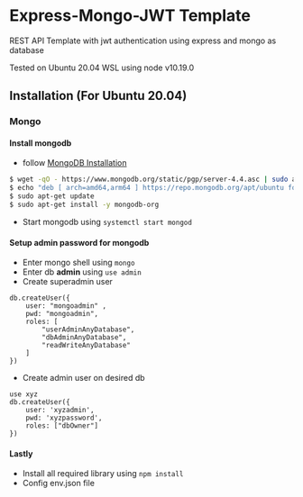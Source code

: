 # Express-Mongo-JWT Template

REST API Template with jwt authentication using express and mongo as database

Tested on Ubuntu 20.04 WSL using node v10.19.0

## Installation (For Ubuntu 20.04)
### Mongo
#### Install mongodb
* follow [MongoDB Installation](https://docs.mongodb.com/manual/tutorial/install-mongodb-on-ubuntu/)
```bash
$ wget -qO - https://www.mongodb.org/static/pgp/server-4.4.asc | sudo apt-key add -
$ echo "deb [ arch=amd64,arm64 ] https://repo.mongodb.org/apt/ubuntu focal/mongodb-org/4.4 multiverse" | sudo tee /etc/apt/sources.list.d/mongodb-org-4.4.list
$ sudo apt-get update
$ sudo apt-get install -y mongodb-org
```

* Start mongodb using ```systemctl start mongod```
#### Setup admin password for mongodb
* Enter mongo shell using ```mongo```
* Enter db **admin** using ```use admin```
* Create superadmin user
``` 
db.createUser({ 
    user: "mongoadmin" , 
    pwd: "mongoadmin", 
    roles: [
        "userAdminAnyDatabase", 
        "dbAdminAnyDatabase", 
        "readWriteAnyDatabase"
    ]
})
```
* Create admin user on desired db
```
use xyz
db.createUser({
    user: 'xyzadmin', 
    pwd: 'xyzpassword', 
    roles: ["dbOwner"]
})
```

#### Lastly
* Install all required library using ```npm install```
* Config env.json file
